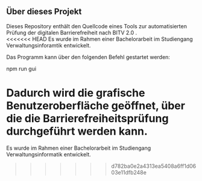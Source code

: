 ## Über dieses Projekt

Dieses Repository enthält den Quellcode eines Tools zur automatisierten Prüfung der digitalen Barrierefreiheit nach BITV 2.0 .  
<<<<<<< HEAD
Es wurde im Rahmen einer Bachelorarbeit im Studiengang Verwaltungsinforamtik entwickelt.

Das Programm kann über den folgenden Befehl gestartet werden:

npm run gui

Dadurch wird die grafische Benutzeroberfläche geöffnet, über die die Barrierefreiheitsprüfung durchgeführt werden kann.
=======
Es wurde im Rahmen einer Bachelorarbeit im Studiengang Verwaltungsinformatik entwickelt.
>>>>>>> d782ba0e2a4313ea5408a6ff1d0603e11dfb248e
